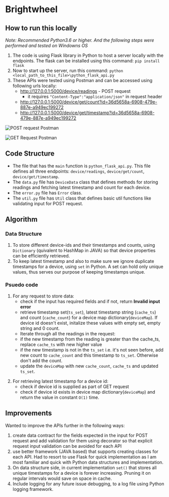 # Brightwheel


## How to run this locally

*Note: Recommended Python3.6 or higher. And the following steps were performed and tested on Windowns OS*

1) The code is using Flask library in Python to host a server locally with the endpoints. The flask can be installed using this command: ```pip install flask```
2) Now to start up the server, run this command: ```python <local_path_to_this_file>\python_flask_api.py```
3) These APIs were tested using Postman and can be accessed using following urls locally:
   - http://127.0.0.1:5000/device/readings - POST request 
     - it requires ```"Content-Type":"application/json"``` in request header
   - http://127.0.0.1:5000/device/get/count?id=36d5658a-6908-479e-887e-a949ec199272
   - http://127.0.0.1:5000/device/get/timestamp?id=36d5658a-6908-479e-887e-a949ec199272

![POST request Postman](https://user-images.githubusercontent.com/24560549/203226117-66f307ff-d909-471b-b2f9-b79fba7fe618.JPG)

![GET Request Postman](https://user-images.githubusercontent.com/24560549/203226145-b345fb7b-7cbb-43e7-b7e4-bf1b0380437a.JPG)

## Code Structure
- The file that has the ```main``` function is ```python_flask_api.py```. This file defines all three endpoints: ```device/readings```, ```device/get/count```, ```device/get/timestamp```.
- The ```data.py``` file has ```DeviceData``` class that defines methods for storing readings and fetching latest timestamp and count for each device.
- The ```error.py``` file has ```Error``` class.
- The ```util.py``` file has ```Util``` class that defines basic util functions like validating input for POST request.
  
## Algorithm

### Data Structure
1) To store different device-ids and their timestamps and counts, using ```Dictionary``` (quivalent to HashMap in JAVA) so that device properties can be efficiently retrieved.
2) To keep latest timestamp and also to make sure we ignore duplicate timestamps for a device, using ```set``` in Python. A set can hold only unique values, thus serves our purpose of keeping timestamps unique.

### Psuedo code

1. For any request to store data:
   - check if the input has required fields and if not, return **Invalid input error**
   - retrieve timestamp set(```ts_set```), latest timestamp string (```cache_ts```) and count (```cache_count```) for a device map dictionary(```deviceMap```). If device id doesn't exist, initalize these values with empty set, empty string and 0 count.
   - Iterate through all the readings in the request:
   - if the new timestamp from the reading is greater than the cache_ts, replace ```cache_ts``` with new higher value
   - if the new timestamp is not in the ```ts_set``` i.e. it's not seen before, add new count to ```cache_count``` and this timestamp to ```ts_set```. Otherwise don't add the count.
   - update the ```deviceMap``` with new ```cache_count```, ```cache_ts``` and updated ```ts_set```.
  
2) For retrieving latest timestamp for a device id:
   - check if device id is supplied as part of GET request
   - check if device id exists in device map dictionary(```deviceMap```) and return the value in constant ```O(1)``` time. 

## Improvements 
Wanted to improve the APIs further in the following ways:
1. create data contract for the fields expected in the input for POST request and add validation for them using decorator so that explicit request input validation can be avoided for each API
2. use better framework (JAVA based) that supports creating classes for each API. Had to resort to use Flask for quick implementation as I am most familiar and quick with Python data structures and implementation.
3. On data structure side, in current implementation ```set()``` that stores all unique timestamps for a device is forever increasing. Pruning it on regular intervals would save on space in cache. 
4. Include logging for any future issue debugging, to a log file using Python logging framework.
